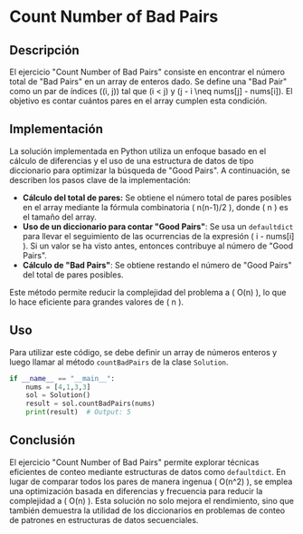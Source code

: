 # Count Number of Bad Pairs

## Descripción

El ejercicio "Count Number of Bad Pairs" consiste en encontrar el número total de "Bad Pairs" en un array de enteros dado. Se define una "Bad Pair" como un par de índices \((i, j)\) tal que \(i < j\) y \(j - i \neq nums[j] - nums[i]\). El objetivo es contar cuántos pares en el array cumplen esta condición.

## Implementación

La solución implementada en Python utiliza un enfoque basado en el cálculo de diferencias y el uso de una estructura de datos de tipo diccionario para optimizar la búsqueda de "Good Pairs". A continuación, se describen los pasos clave de la implementación:

- **Cálculo del total de pares:** Se obtiene el número total de pares posibles en el array mediante la fórmula combinatoria \( n(n-1)/2 \), donde \( n \) es el tamaño del array.
- **Uso de un diccionario para contar "Good Pairs"**: Se usa un `defaultdict` para llevar el seguimiento de las ocurrencias de la expresión \( i - nums[i] \). Si un valor se ha visto antes, entonces contribuye al número de "Good Pairs".
- **Cálculo de "Bad Pairs"**: Se obtiene restando el número de "Good Pairs" del total de pares posibles.

Este método permite reducir la complejidad del problema a \( O(n) \), lo que lo hace eficiente para grandes valores de \( n \).

## Uso

Para utilizar este código, se debe definir un array de números enteros y luego llamar al método `countBadPairs` de la clase `Solution`.

```python
if __name__ == "__main__":
    nums = [4,1,3,3]
    sol = Solution()
    result = sol.countBadPairs(nums)
    print(result)  # Output: 5
```

## Conclusión

El ejercicio "Count Number of Bad Pairs" permite explorar técnicas eficientes de conteo mediante estructuras de datos como `defaultdict`. En lugar de comparar todos los pares de manera ingenua \( O(n^2) \), se emplea una optimización basada en diferencias y frecuencia para reducir la complejidad a \( O(n) \). Esta solución no solo mejora el rendimiento, sino que también demuestra la utilidad de los diccionarios en problemas de conteo de patrones en estructuras de datos secuenciales.
